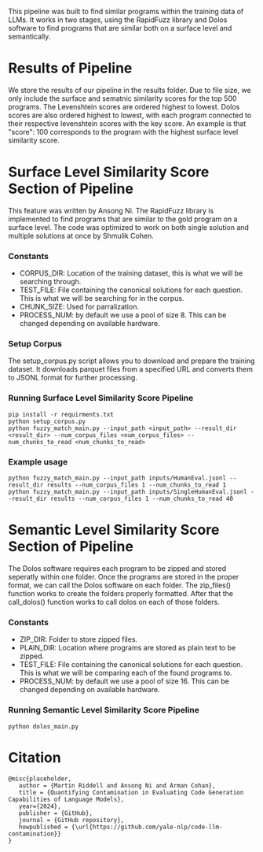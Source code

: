 This pipeline was built to find similar programs within the training data of LLMs. It works in two stages, using the RapidFuzz library and Dolos software to find programs that are similar both on a surface level and semantically.

# Results of Pipeline

We store the results of our pipeline in the results folder. Due to file size, we only include the surface and sematnic similarity scores for the top 500 programs.
The Levenshtein scores are ordered highest to lowest. Dolos scores are also ordered highest to lowest, with each program connected to their respective levenshtein scores with the key score. An example is that "score": 100 corresponds to the program with the highest surface level similarity score.

# Surface Level Similarity Score Section of Pipeline

This feature was written by Ansong Ni. The RapidFuzz library is implemented to find programs that are similar to the gold program on a surface level.
The code was optimized to work on both single solution and multiple solutions at once by Shmulik Cohen.

### Constants

- CORPUS_DIR: Location of the training dataset, this is what we will be searching through.
- TEST_FILE: File containing the canonical solutions for each question. This is what we will be searching for in the corpus.
- CHUNK_SIZE: Used for parralization.
- PROCESS_NUM: by default we use a pool of size 8. This can be changed depending on available hardware.

### Setup Corpus

The setup_corpus.py script allows you to download and prepare the training dataset.
It downloads parquet files from a specified URL and converts them to JSONL format for further processing.

### Running Surface Level Similarity Score Pipeline

```
pip install -r requirments.txt
python setup_corpus.py
python fuzzy_match_main.py --input_path <input_path> --result_dir <result_dir> --num_corpus_files <num_corpus_files> --num_chunks_to_read <num_chunks_to_read>
```

### Example usage

```
python fuzzy_match_main.py --input_path inputs/HumanEval.jsonl --result_dir results --num_corpus_files 1 --num_chunks_to_read 1
python fuzzy_match_main.py --input_path inputs/SingleHumanEval.jsonl --result_dir results --num_corpus_files 1 --num_chunks_to_read 40
```

# Semantic Level Similarity Score Section of Pipeline

The Dolos software requires each program to be zipped and stored seperatly within one folder. Once the programs are stored in the proper format, we can call the Dolos software on each folder. The zip_files() function works to create the folders properly formatted. After that the call_dolos() function works to call dolos on each of those folders.

### Constants

- ZIP_DIR: Folder to store zipped files.
- PLAIN_DIR: Location where programs are stored as plain text to be zipped.
- TEST_FILE: File containing the canonical solutions for each question. This is what we will be comparing each of the found programs to.
- PROCESS_NUM: by default we use a pool of size 16. This can be changed depending on available hardware.

### Running Semantic Level Similarity Score Pipeline

```
python dolos_main.py
```

# Citation

```
@misc{placeholder,
   author = {Martin Riddell and Ansong Ni and Arman Cohan},
   title = {Quantifying Contamination in Evaluating Code Generation Capabilities of Language Models},
   year={2024},
   publisher = {GitHub},
   journal = {GitHub repository},
   howpublished = {\url{https://github.com/yale-nlp/code-llm-contamination}}
}
```
